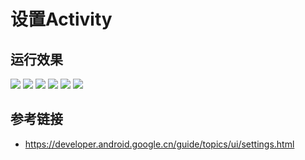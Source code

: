 # 设置Activity

## 运行效果

![](https://i.loli.net/2018/05/07/5aef34d5998cc.png)
![](https://i.loli.net/2018/05/07/5aef35bdccc5f.png)
![](https://i.loli.net/2018/05/07/5aef35f52201b.png)
![](https://i.loli.net/2018/05/07/5aef3605c4130.png)
![](https://i.loli.net/2018/05/07/5aef36194b75d.png)
![](https://i.loli.net/2018/05/07/5aef362b90841.png)
## 参考链接

- https://developer.android.google.cn/guide/topics/ui/settings.html
